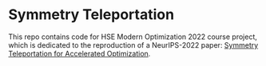 # Symmetry Teleportation

This repo contains code for HSE Modern Optimization 2022 course project, which is dedicated to the reproduction of a NeurIPS-2022 paper: [Symmetry Teleportation for Accelerated Optimization](https://arxiv.org/pdf/2205.10343.pdf).
